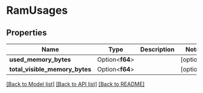 # RamUsages

## Properties

Name | Type | Description | Notes
------------ | ------------- | ------------- | -------------
**used_memory_bytes** | Option<**f64**> |  | [optional]
**total_visible_memory_bytes** | Option<**f64**> |  | [optional]

[[Back to Model list]](../README.md#documentation-for-models) [[Back to API list]](../README.md#documentation-for-api-endpoints) [[Back to README]](../README.md)


